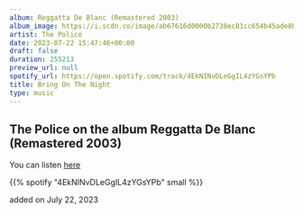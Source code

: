 ```yaml
---
album: Reggatta De Blanc (Remastered 2003)
album_image: https://i.scdn.co/image/ab67616d0000b2738ec81cc654b45ade8bdf1486
artist: The Police
date: 2023-07-22 15:47:46+00:00
draft: false
duration: 255213
preview_url: null
spotify_url: https://open.spotify.com/track/4EkNINvDLeGgIL4zYGsYPb
title: Bring On The Night
type: music
---
```



## The Police on the album Reggatta De Blanc (Remastered 2003)

You can listen [here](https://open.spotify.com/track/4EkNINvDLeGgIL4zYGsYPb)

{{% spotify "4EkNINvDLeGgIL4zYGsYPb" small %}}

added on July 22, 2023